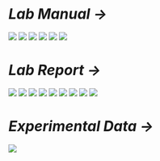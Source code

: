 # *Lab Manual →*

<img src="PNGs/LAB_04 - Delta-Wye Conversion-1.png">
<img src="PNGs/LAB_04 - Delta-Wye Conversion-2.png">
<img src="PNGs/LAB_04 - Delta-Wye Conversion-3.png">
<img src="PNGs/LAB_04 - Delta-Wye Conversion-4.png">
<img src="PNGs/LAB_04 - Delta-Wye Conversion-5.png">
<img src="PNGs/LAB_04 - Delta-Wye Conversion-6.png">

# *Lab Report →*

<img src="PNGs/LAB_Report_04 - Delta-Wye Conversion-01.png">
<img src="PNGs/LAB_Report_04 - Delta-Wye Conversion-02.png">
<img src="PNGs/LAB_Report_04 - Delta-Wye Conversion-03.png">
<img src="PNGs/LAB_Report_04 - Delta-Wye Conversion-04.png">
<img src="PNGs/LAB_Report_04 - Delta-Wye Conversion-05.png">
<img src="PNGs/LAB_Report_04 - Delta-Wye Conversion-06.png">
<img src="PNGs/LAB_Report_04 - Delta-Wye Conversion-07.png">
<img src="PNGs/LAB_Report_04 - Delta-Wye Conversion-08.png">
<img src="PNGs/LAB_Report_04 - Delta-Wye Conversion-09.png">

# *Experimental Data →*

<img src="PNGs/LAB_Report_04 - Delta-Wye Conversion-10.png">
